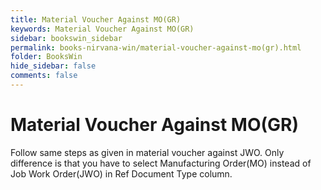 ```yaml
---
title: Material Voucher Against MO(GR)
keywords: Material Voucher Against MO(GR)
sidebar: bookswin_sidebar
permalink: books-nirvana-win/material-voucher-against-mo(gr).html
folder: BooksWin
hide_sidebar: false
comments: false
---
```


# Material Voucher Against MO(GR)

Follow same steps as given in material voucher against JWO. Only difference is that you have to select Manufacturing Order(MO) instead of Job Work Order(JWO) in Ref Document Type column.
